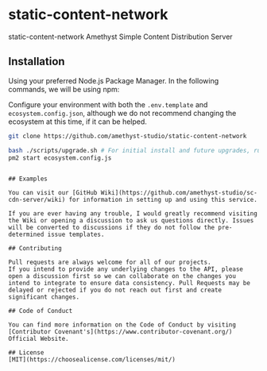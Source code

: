 # static-content-network

static-content-network Amethyst Simple Content Distribution Server

## Installation

Using your preferred Node.js Package Manager. In the following commands, we will be using npm:

Configure your environment with both the `.env.template` and `ecosystem.config.json`, although we do not recommend changing the ecosystem at this time, if it can be helped.

```bash
git clone https://github.com/amethyst-studio/static-content-network

bash ./scripts/upgrade.sh # For initial install and future upgrades, run this script.
pm2 start ecosystem.config.js
```

```

## Examples

You can visit our [GitHub Wiki](https://github.com/amethyst-studio/sc-cdn-server/wiki) for information in setting up and using this service.

If you are ever having any trouble, I would greatly recommend visiting the Wiki or opening a discussion to ask us questions directly. Issues will be converted to discussions if they do not follow the pre-determined issue templates.

## Contributing

Pull requests are always welcome for all of our projects.
If you intend to provide any underlying changes to the API, please open a discussion first so we can collaborate on the changes you intend to integrate to ensure data consistency. Pull Requests may be delayed or rejected if you do not reach out first and create significant changes.

## Code of Conduct

You can find more information on the Code of Conduct by visiting [Contributor Covenant's](https://www.contributor-covenant.org/) Official Website.

## License
[MIT](https://choosealicense.com/licenses/mit/)
